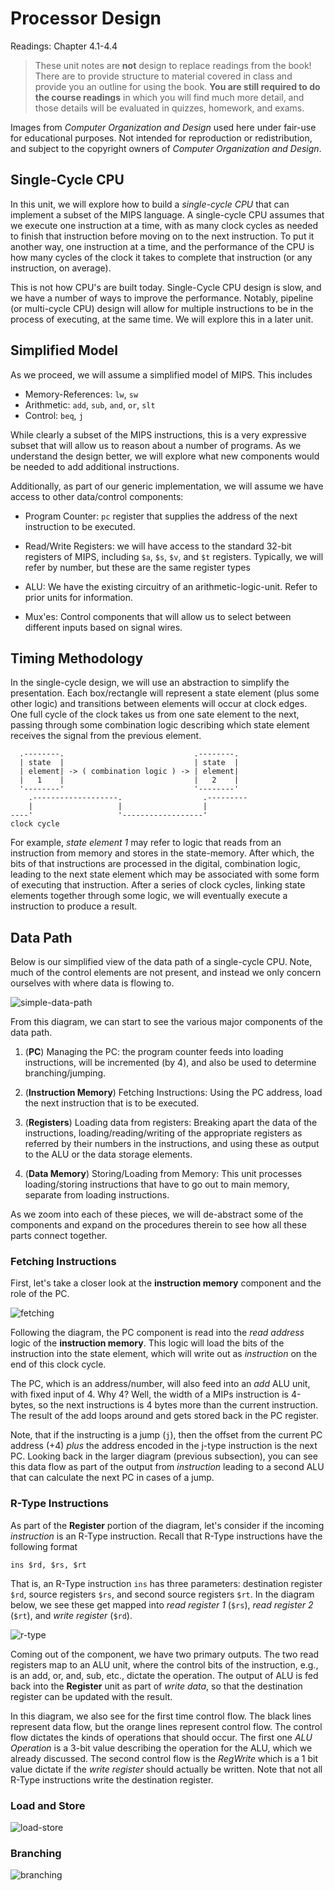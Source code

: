 # Processor Design

Readings: Chapter 4.1-4.4

> These unit notes are **not** design to replace readings from the book! There
> are to provide structure to material covered in class and provide you an
> outline for using the book. **You are still required to do the course
> readings** in which you will find much more detail, and those details will be
> evaluated in quizzes, homework, and exams.

Images from *Computer Organization and Design* used here under fair-use for
educational purposes. Not intended for reproduction or redistribution, and
subject to the copyright owners of *Computer Organization and Design*. 

## Single-Cycle CPU

In this unit, we will explore how to build a *single-cycle CPU* that can
implement a subset of the MIPS language. A single-cycle CPU assumes that we
execute one instruction at a time, with as many clock cycles as needed to finish
that instruction before moving on to the next instruction. To put it another
way, one instruction at a time, and the performance of the CPU is how many
cycles of the clock it takes to complete that instruction (or any instruction,
on average). 

This is not how CPU's are built today. Single-Cycle CPU design is slow, and we
have a number of ways to improve the performance. Notably, pipeline (or
multi-cycle CPU) design will allow for multiple instructions to be in the
process of executing, at the same time. We will explore this in a later unit. 

## Simplified Model

As we proceed, we will assume a simplified model of MIPS. This includes

* Memory-References: `lw`, `sw`
* Arithmetic: `add`, `sub`, `and`, `or`, `slt`
* Control: `beq`, `j`

While clearly a subset of the MIPS instructions, this is a very expressive
subset that will allow us to reason about a number of programs. As we understand
the design better, we will explore what new components would be needed to add
additional instructions.

Additionally, as part of our generic implementation, we will assume we have
access to other data/control components:

* Program Counter: `pc` register that supplies the address of the next
  instruction to be executed.
  
* Read/Write Registers: we will have access to the standard 32-bit registers of
  MIPS, including `$a`, `$s`, `$v`, and `$t` registers. Typically, we will refer
  by number, but these are the same register types

* ALU: We have the existing circuitry of an arithmetic-logic-unit. Refer to prior
  units for information.

* Mux'es: Control components that will allow us to select between different
  inputs based on signal wires.

## Timing Methodology

In the single-cycle design, we will use an abstraction to simplify the
presentation. Each box/rectangle will represent a state element (plus some other
logic) and transitions between elements will occur at clock edges. One full
cycle of the clock takes us from one sate element to the next, passing through
some combination logic describing which state element receives the signal from
the previous element.


```
  .--------.                             .--------.
  | state  |                             | state  |
  | element| -> ( combination logic ) -> | element|
  |   1    |                             |   2    |
  '--------'                             '--------'
    .-------------------.                  .---------
    |                   |                  |  
----'                   '------------------'
clock cycle

```

For example, *state element 1* may refer to logic that reads from an instruction
from memory and stores in the state-memory. After which, the bits of that
instructions are processed in the digital, combination logic, leading to the
next state element which may be associated with some form of executing that
instruction. After a series of clock cycles, linking state elements together
through some logic, we will eventually execute a instruction to produce a
result.

## Data Path 


Below is our simplified view of the data path of a single-cycle CPU. Note, much
of the control elements are not present, and instead we only concern ourselves
with where data is flowing to.


![simple-data-path](/imgs/cpu/simple-data-path.png "Copyright © 2014 Elsevier Inc. All rights reserved.")


From this diagram, we can start to see the various major components of the data
path.


1. (**PC**) Managing the PC: the program counter feeds into loading
   instructions, will be incremented (by 4), and also be used to determine
   branching/jumping. 
   
1. (**Instruction Memory**) Fetching Instructions: Using the PC address, load
   the next instruction that is to be executed.
   
1. (**Registers**) Loading data from registers: Breaking apart the data of the
   instructions, loading/reading/writing of the appropriate registers as
   referred by their numbers in the instructions, and using these as output to
   the ALU or the data storage elements.
   
1. (**Data Memory**) Storing/Loading from Memory: This unit processes
   loading/storing instructions that have to go out to main memory, separate
   from loading instructions.

As we zoom into each of these pieces, we will de-abstract some of the components
and expand on the procedures therein to see how all these parts connect together. 

### Fetching Instructions

First, let's take a closer look at the **instruction memory** component and the
role of the PC.

![fetching](/imgs/cpu/fetching.png "Copyright © 2014 Elsevier Inc. All rights reserved.")

Following the diagram, the PC component is read into the *read address* logic of
the **instruction memory**. This logic will load the bits of the instruction
into the state element, which will write out as *instruction* on the end of this
clock cycle.

The PC, which is an address/number, will also feed into an *add* ALU unit, with
fixed input of 4. Why 4? Well, the width of a MIPs instruction is 4-bytes, so
the next instructions is 4 bytes more than the current instruction. The result
of the add loops around and gets stored back in the PC register.

Note, that if the instructing is a jump (`j`), then the offset from the current
PC address (+4) *plus* the address encoded in the j-type instruction is the next
PC. Looking back in the larger diagram (previous subsection), you can see this
data flow as part of the output from *instruction* leading to a second ALU that
can calculate the next PC in cases of a jump.

### R-Type Instructions

As part of the **Register** portion of the diagram, let's consider if the
incoming *instruction* is an R-Type instruction. Recall that R-Type instructions
have the following format

```
ins $rd, $rs, $rt
```

That is, an R-Type instruction `ins` has three parameters: destination register
`$rd`, source registers `$rs`, and second source registers `$rt`. In the diagram
below, we see these get mapped into *read register 1* (`$rs`), *read register 2*
(`$rt`), and *write register* (`$rd`).

![r-type](/imgs/cpu/r-type.png "Copyright © 2014 Elsevier Inc. All rights reserved.")


Coming out of the component, we have two primary outputs. The two read registers
map to an ALU unit, where the control bits of the instruction, e.g., is an add,
or, and, sub, etc., dictate the operation. The output of ALU is fed back into
the **Register** unit as part of *write data*, so that the destination register
can be updated with the result.

In this diagram, we also see for the first time control flow. The black lines
represent data flow, but the orange lines represent control flow. The control
flow dictates the kinds of operations that should occur. The first one *ALU
Operation* is a 3-bit value describing the operation for the ALU, which we
already discussed. The second control flow is the *RegWrite* which is a 1 bit
value dictate if the *write register* should actually be written. Note that not
all R-Type instructions write the destination register.


### Load and Store


![load-store](/imgs/cpu/load-store.png "Copyright © 2014 Elsevier Inc. All rights reserved.")


### Branching 

![branching](/imgs/cpu/branching.png "Copyright © 2014 Elsevier Inc. All rights reserved.")
